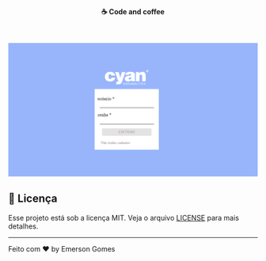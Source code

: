 

<h4 align="center">
  ☕ Code and coffee
</h4>

<br>

<p align="center">
  <img alt="imagem page-login" src="https://github.com/EmersonGomes21/Reactjs-Page-Login-Responsive-Animation/blob/master/page-login.PNG" width="900px">
</p>


## :memo: Licença

Esse projeto está sob a licença MIT. Veja o arquivo [LICENSE](https://pt.wikipedia.org/wiki/Licen%C3%A7a_MIT) para mais detalhes.

---

Feito com ♥ by Emerson Gomes
